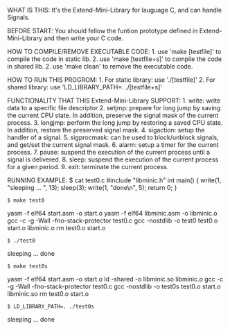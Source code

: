 WHAT IS THIS:
    It's the Extend-Mini-Library for lauguage C,
    and can handle Signals.

BEFORE START:
    You should fellow the funtion prototype defined in Extend-Mini-Library
    and then write your C code.

HOW TO COMPILE/REMOVE EXECUTABLE CODE:
    1. use 'make [testfile]' to compile the code in static lib.
    2. use 'make [testfile+s]' to compile the code in shared lib.
    2. use 'make clean' to remove the executable code.

HOW TO RUN THIS PROGROM:
    1. For static library: use './[testfile]'
    2. For shared library: use 'LD_LIBRARY_PATH=. ./[testfile+s]'

FUNCTIONALITY THAT THIS Extend-Mini-Library SUPPORT:
    1. write: write data to a specific file descriptor
    2. setjmp: prepare for long jump by saving the current CPU state. 
               In addition, preserve the signal mask of the current process.
    3. longjmp: perform the long jump by restoring a saved CPU state. 
                In addition, restore the preserved signal mask.
    4. sigaction: setup the handler of a signal.
    5. sigprocmask: can be used to block/unblock signals, and get/set the current signal mask.
    6. alarm: setup a timer for the current process.
    7. pause: suspend the execution of the current process until a signal is delivered.
    8. sleep: suspend the execution of the current process for a given period.
    9. exit: terminate the current process.

RUNNING EXAMPLE:
    $ cat test0.c
#include "libminic.h"
int main() {
    write(1, "sleeping ... ", 13);
    sleep(3);
    write(1, "done\n", 5);
    return 0;
}

    $ make test0
yasm -f elf64 start.asm -o start.o
yasm -f elf64 libminic.asm -o libminic.o
gcc -c -g -Wall -fno-stack-protector test0.c
gcc -nostdlib -o test0 test0.o start.o libminic.o
rm test0.o start.o

    $ ./test0
sleeping ... done

    $ make test0s
yasm -f elf64 start.asm -o start.o
ld -shared -o libminic.so libminic.o
gcc -c -g -Wall -fno-stack-protector test0.c
gcc -nostdlib -o test0s test0.o start.o libminic.so
rm test0.o start.o

    $ LD_LIBRARY_PATH=. ./test0s
sleeping ... done
